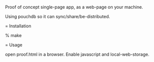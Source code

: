 Proof of concept single-page app, as a web-page on your machine.

Using pouchdb so it can sync/share/be-distributed.

= Installation

% make

= Usage

open proof.html in a browser. Enable javascript and local-web-storage.

